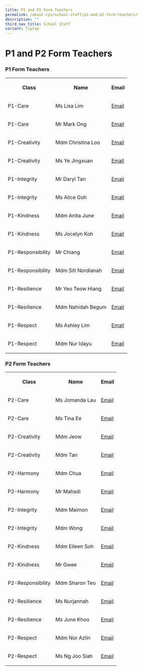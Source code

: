 ```yaml
---
title: P1 and P2 Form Teachers
permalink: /about-cps/school-staff/p1-and-p2-form-teachers/
description: ""
third_nav_title: School Staff
variant: tiptap
---
```

<h1><strong>P1 and P2 Form Teachers</strong></h1><h3>P1 Form Teachers</h3><table><tbody><tr><th rowspan="1" colspan="1"><p>Class</p></th><th rowspan="1" colspan="1"><p>Name</p></th><th rowspan="1" colspan="1"><p>Email</p></th></tr><tr><td rowspan="1" colspan="1"><p>P1-Care</p></td><td rowspan="1" colspan="1"><p>Ms Lisa Lim</p></td><td rowspan="1" colspan="1"><p><a href="mailto:lisa_a@moe.edu.sg" rel="noopener noreferrer nofollow" target="_blank">Email</a></p></td></tr><tr><td rowspan="1" colspan="1"><p>P1-Care</p></td><td rowspan="1" colspan="1"><p>Mr Mark Ong</p></td><td rowspan="1" colspan="1"><p><a href="mailto:ong_yi-wei_mark@schools.gov.sg" rel="noopener noreferrer nofollow" target="_blank">Email</a></p></td></tr><tr><td rowspan="1" colspan="1"><p>P1-Creativity</p></td><td rowspan="1" colspan="1"><p>Mdm Christina Loo</p></td><td rowspan="1" colspan="1"><p><a href="mailto:loo_mui_hui@moe.edu.sg" rel="noopener noreferrer nofollow" target="_blank">Email</a></p></td></tr><tr><td rowspan="1" colspan="1"><p>P1-Creativity</p></td><td rowspan="1" colspan="1"><p>Ms Ye Jingxuan</p></td><td rowspan="1" colspan="1"><p><a href="mailto:ye_jingxuan@moe.edu.sg" rel="noopener noreferrer nofollow" target="_blank">Email</a></p></td></tr><tr><td rowspan="1" colspan="1"><p>P1-Integrity</p></td><td rowspan="1" colspan="1"><p>Mr Daryl Tan</p></td><td rowspan="1" colspan="1"><p><a href="mailto:tan_jin_kern_daryl@moe.edu.sg" rel="noopener noreferrer nofollow" target="_blank">Email</a></p></td></tr><tr><td rowspan="1" colspan="1"><p>P1-Integrity</p></td><td rowspan="1" colspan="1"><p>Ms Alice Goh</p></td><td rowspan="1" colspan="1"><p><a href="mailto:goh_alice@moe.edu.sg" rel="noopener noreferrer nofollow" target="_blank">Email</a></p></td></tr><tr><td rowspan="1" colspan="1"><p>P1-Kindness</p></td><td rowspan="1" colspan="1"><p>Mdm Anita June</p></td><td rowspan="1" colspan="1"><p><a href="mailto:anita_june_purasamy@moe.edu.sg" rel="noopener noreferrer nofollow" target="_blank">Email</a></p></td></tr><tr><td rowspan="1" colspan="1"><p>P1-Kindness</p></td><td rowspan="1" colspan="1"><p>Ms Jocelyn Koh</p></td><td rowspan="1" colspan="1"><p><a href="mailto:koh_mei_xin_jocelyn@moe.edu.sg" rel="noopener noreferrer nofollow" target="_blank">Email</a></p></td></tr><tr><td rowspan="1" colspan="1"><p>P1-Responsibility</p></td><td rowspan="1" colspan="1"><p>Mr Chiang</p></td><td rowspan="1" colspan="1"><p><a href="mailto:chiang_hock_siong@moe.edu.sg" rel="noopener noreferrer nofollow" target="_blank">Email</a></p></td></tr><tr><td rowspan="1" colspan="1"><p>P1-Responsibility</p></td><td rowspan="1" colspan="1"><p>Mdm Siti Nordianah</p></td><td rowspan="1" colspan="1"><p><a href="mailto:siti_nordianah_hassan@moe.edu.sg" rel="noopener noreferrer nofollow" target="_blank">Email</a></p></td></tr><tr><td rowspan="1" colspan="1"><p>P1-Resilience</p></td><td rowspan="1" colspan="1"><p>Mr Yeo Teow Hiang</p></td><td rowspan="1" colspan="1"><p><a href="mailto:yeo_teow_hiang@moe.edu.sg" rel="noopener noreferrer nofollow" target="_blank">Email</a></p></td></tr><tr><td rowspan="1" colspan="1"><p>P1-Resilience</p></td><td rowspan="1" colspan="1"><p>Mdm Nahidah Begum</p></td><td rowspan="1" colspan="1"><p><a href="mailto:nahidah_begum_anayatullah@moe.edu.sg" rel="noopener noreferrer nofollow" target="_blank">Email</a></p></td></tr><tr><td rowspan="1" colspan="1"><p>P1-Respect</p></td><td rowspan="1" colspan="1"><p>Ms Ashley Lim</p></td><td rowspan="1" colspan="1"><p><a href="mailto:lim_li_jun_ashley@moe.edu.sg" rel="noopener noreferrer nofollow" target="_blank">Email</a></p></td></tr><tr><td rowspan="1" colspan="1"><p>P1-Respect</p></td><td rowspan="1" colspan="1"><p>Mdm Nur Idayu</p></td><td rowspan="1" colspan="1"><p><a href="mailto:nur_idayu_mohd_jamaludin@moe.edu.sg" rel="noopener noreferrer nofollow" target="_blank">Email</a></p></td></tr></tbody></table><h3>P2 Form Teachers</h3><table><tbody><tr><th rowspan="1" colspan="1"><p>Class</p></th><th rowspan="1" colspan="1"><p>Name</p></th><th rowspan="1" colspan="1"><p>Email</p></th></tr><tr><td rowspan="1" colspan="1"><p>P2-Care</p></td><td rowspan="1" colspan="1"><p>Ms Jomanda Lau</p></td><td rowspan="1" colspan="1"><p><a href="mailto:lau_zhen_hui_jomanda@moe.edu.sg" rel="noopener noreferrer nofollow" target="_blank">Email</a></p></td></tr><tr><td rowspan="1" colspan="1"><p>P2-Care</p></td><td rowspan="1" colspan="1"><p>Ms Tina Ee</p></td><td rowspan="1" colspan="1"><p><a href="mailto:ee_poh_khim_tina@moe.edu.sg" rel="noopener noreferrer nofollow" target="_blank">Email</a></p></td></tr><tr><td rowspan="1" colspan="1"><p>P2-Creativity</p></td><td rowspan="1" colspan="1"><p>Mdm Jeow</p></td><td rowspan="1" colspan="1"><p><a href="mailto:jeow_mui_hwa@moe.edu.sg" rel="noopener noreferrer nofollow" target="_blank">Email</a></p></td></tr><tr><td rowspan="1" colspan="1"><p>P2-Creativity</p></td><td rowspan="1" colspan="1"><p>Mdm Tan </p></td><td rowspan="1" colspan="1"><p><a href="mailto:tan_poh_choo_a@moe.edu.sg" rel="noopener noreferrer nofollow" target="_blank">Email</a></p></td></tr><tr><td rowspan="1" colspan="1"><p>P2-Harmony</p></td><td rowspan="1" colspan="1"><p>Mdm Chua </p></td><td rowspan="1" colspan="1"><p><a href="mailto:chua_chuu_suh@moe.edu.sg" rel="noopener noreferrer nofollow" target="_blank">Email</a></p></td></tr><tr><td rowspan="1" colspan="1"><p>P2-Harmony</p></td><td rowspan="1" colspan="1"><p>Mr Mahadi</p></td><td rowspan="1" colspan="1"><p><a href="mailto:mahadi_ramli@moe.edu.sg" rel="noopener noreferrer nofollow" target="_blank">Email</a></p></td></tr><tr><td rowspan="1" colspan="1"><p>P2-Integrity</p></td><td rowspan="1" colspan="1"><p>Mdm Maimon </p></td><td rowspan="1" colspan="1"><p><a href="mailto:maimon_abdul_samad@moe.edu.sg" rel="noopener noreferrer nofollow" target="_blank">Email</a></p></td></tr><tr><td rowspan="1" colspan="1"><p>P2-Integrity</p></td><td rowspan="1" colspan="1"><p>Mdm Wong</p></td><td rowspan="1" colspan="1"><p><a href="mailto:wong_ooi_ling@moe.edu.sg" rel="noopener noreferrer nofollow" target="_blank">Email</a></p></td></tr><tr><td rowspan="1" colspan="1"><p>P2-Kindness</p></td><td rowspan="1" colspan="1"><p>Mdm Eileen Soh</p></td><td rowspan="1" colspan="1"><p><a href="mailto:eileen_soh_yee_hong@moe.edu.sg" rel="noopener noreferrer nofollow" target="_blank">Email</a></p></td></tr><tr><td rowspan="1" colspan="1"><p>P2-Kindness</p></td><td rowspan="1" colspan="1"><p>Mr Gwee</p></td><td rowspan="1" colspan="1"><p><a href="mailto:gwee_tee_ghee@moe.edu.sg" rel="noopener noreferrer nofollow" target="_blank">Email</a></p></td></tr><tr><td rowspan="1" colspan="1"><p>P2-Responsibility</p></td><td rowspan="1" colspan="1"><p>Mdm Sharon Teo</p></td><td rowspan="1" colspan="1"><p><a href="mailto:teo_teng_teng_sharon@moe.edu.sg" rel="noopener noreferrer nofollow" target="_blank">Email</a></p></td></tr><tr><td rowspan="1" colspan="1"><p>P2-Resilience</p></td><td rowspan="1" colspan="1"><p>Ms Nurjannah</p></td><td rowspan="1" colspan="1"><p><a href="mailto:nurjannah_ayub@moe.edu.sg" rel="noopener noreferrer nofollow" target="_blank">Email</a></p></td></tr><tr><td rowspan="1" colspan="1"><p>P2-Resilience</p></td><td rowspan="1" colspan="1"><p>Ms June Khoo</p></td><td rowspan="1" colspan="1"><p><a href="mailto:khoo_sai_guek_june@moe.edu.sg" rel="noopener noreferrer nofollow" target="_blank">Email</a></p></td></tr><tr><td rowspan="1" colspan="1"><p>P2-Respect</p></td><td rowspan="1" colspan="1"><p>Mdm Nor Azlin </p></td><td rowspan="1" colspan="1"><p><a href="mailto:nor_azlin_mohamed_som@moe.edu.sg" rel="noopener noreferrer nofollow" target="_blank">Email</a></p></td></tr><tr><td rowspan="1" colspan="1"><p>P2-Respect</p></td><td rowspan="1" colspan="1"><p>Ms Ng Joo Siah</p></td><td rowspan="1" colspan="1"><p><a href="mailto:ng_joo_siah@moe.edu.sg" rel="noopener noreferrer nofollow" target="_blank">Email</a></p></td></tr></tbody></table><p></p>